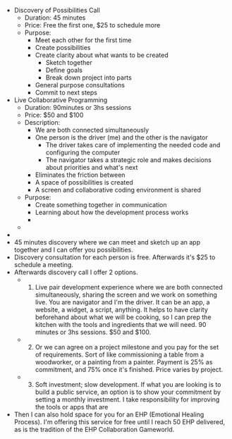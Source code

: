 - Discovery of Possibilities Call
	- Duration: 45 minutes
	- Price: Free the first one, $25 to schedule more
	- Purpose:
		- Meet each other for the first time
		- Create possibilities
		- Create clarity about what wants to be created
			- Sketch together
			- Define goals
			- Break down project into parts
		- General purpose consultations
		- Commit to next steps
- Live Collaborative Programming
	- Duration: 90minutes or 3hs sessions
	- Price: $50 and $100
	- Description:
		- We are both connected simultaneously
		- One person is the driver (me) and the other is the navigator
			- The driver takes care of implementing the needed code and configuring the computer
			- The navigator takes a strategic role and makes decisions about priorities and what's next
		- Eliminates the friction between
		- A space of possibilities is created
		- A screen and collaborative coding environment is shared
	- Purpose:
		- Create something together in communication
		- Learning about how the development process works
		-
	-
-
- 45 minutes discovery where we can meet and sketch up an app together and I can offer you possibilities.
- Discovery consultation for each person is free. Afterwards it's $25 to schedule a meeting.
- Afterwards discovery call I offer 2 options.
	- 1. Live pair development experience where we are both connected simultaneously, sharing the screen and we work on something live. You are navigator and I'm the driver. It can be an app, a website, a widget, a script, anything. It helps to have clarity beforehand about what we will be cooking, so I can prep the kitchen with the tools and ingredients that we will need.
	  90 minutes or 3hs sessions. $50 and $100.
	- 2. Or we can agree on a project milestone and you pay for the set of requirements. Sort of like commissioning a table from a woodworker, or a painting from a painter. Payment is 25% as commitment, and 75% once it's finished.
	  Price varies by project.
	- 3. Soft investment; slow development. If what you are looking is to build a public service, an option is to show your commitment by setting a monthly investment. I take responsibility for improving the tools or apps that are
- Then I can also hold space for you for an EHP (Emotional Healing Process). I'm offering this service for free until I reach 50 EHP delivered, as is the tradition of the EHP Collaboration Gameworld.